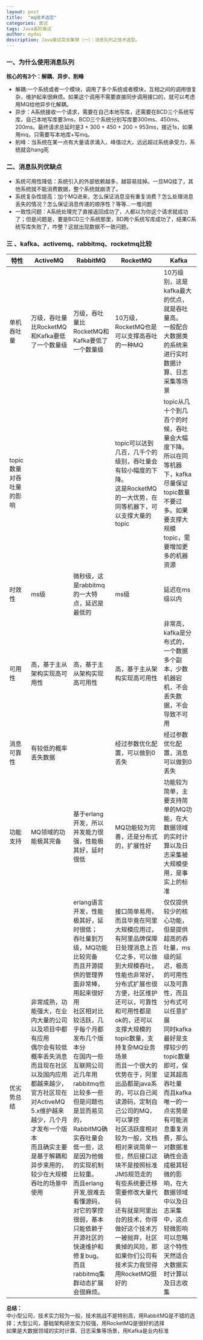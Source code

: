 ```yaml
---
layout: post
title:  "mq技术选型"
categories: 面试
tags: Java高阶面试
author: mydai
description: Java面试突击集锦（一）：消息队列之技术选型。
---
```



### 一、为什么使用消息队列
**核心的有3个：解耦、异步、削峰**
- 解耦:一个系统或者一个模块，调用了多个系统或者模块，互相之间的调用很复杂，维护起来很麻烦。如果这个调用不需要直接同步调用接口的，就可以考虑用MQ给他异步化解耦。
- 异步：A系统接收一个请求，需要在自己本地写库，还需要在BCD三个系统写库，自己本地写库要3ms，BCD三个系统分别写库要300ms、450ms、200ms。最终请求总延时是3 + 300 + 450 + 200 = 953ms，接近1s，如果用mq，只需要写本地库+写mq。
- 削峰：当系统在某一点有大量请求涌入，峰值过大，远远超过系统承受力，系统就会hang死

### 二、消息队列优缺点
- 系统可用性降低：系统引入的外部依赖越多，越容易挂掉。一旦MQ挂了，其他系统就不能消费数据，整个系统就崩溃了。
- 系统复杂性提高：加个MQ进来，怎么保证消息没有重复消费？怎么处理消息丢失的情况？怎么保证消息传递的顺序性？等等...一堆问题
- 一致性问题：A系统处理完了直接返回成功了，人都以为你这个请求就成功了；但是问题是，要是BCD三个系统那里，BD两个系统写库成功了，结果C系统写库失败了，咋整？这就出现数据不一致问题。
### 三 、kafka、activemq、rabbitmq、rocketmq比较

特性 | ActiveMQ | RabbitMQ | RocketMQ | Kafka
---|---|---|---|---
单机吞吐量 | 万级，吞吐量比RocketMQ和Kafka要低了一个数量级| 万级，吞吐量比RocketMQ和Kafka要低了一个数量级 | 10万级，RocketMQ也是可以支撑高吞吐的一种MQ|10万级别，这是kafka最大的优点，就是吞吐量高。<br/>一般配合大数据类的系统来进行实时数据计算、日志采集等场景
topic数量对吞吐量的影响 | | |topic可以达到几百，几千个的级别，吞吐量会有较小幅度的下降。<br/>这是RocketMQ的一大优势，在同等机器下，可以支撑大量的topic|topic从几十个到几百个的时候，吞吐量会大幅度下降。<br/>所以在同等机器下，kafka尽量保证topic数量不要过多。如果要支撑大规模topic，需要增加更多的机器资源
时效性 | ms级| 微秒级，这是rabbitmq的一大特点，延迟是最低的| ms级 |延迟在ms级以内
可用性 | 高，基于主从架构实现高可用性| 高，基于主从架构实现高可用性| 高，基于主从架构实现高可用性 |非常高，kafka是分布式的，一个数据多个副本，少数机器宕机，不会丢失数据，不会导致不可用
消息可靠性 |有较低的概率丢失数据| |经过参数优化配置，可以做到0丢失 |经过参数优化配置，消息可以做到0丢失
功能支持 | MQ领域的功能极其完备| 基于erlang开发，所以并发能力很强，性能极其好，延时很低| MQ功能较为完善，还是分布式的，扩展性好|功能较为简单，主要支持简单的MQ功能，在大数据领域的实时计算以及日志采集被大规模使用，是事实上的标准
优劣势总结 |非常成熟，功能强大，在业内大量的公司以及项目中都有应用<br/>偶尔会有较低概率丢失消息<br/>而且现在社区以及国内应用都越来越少，官方社区现在对ActiveMQ 5.x维护越来越少，几个月才发布一个版本<br/>而且确实主要是基于解耦和异步来用的，较少在大规模吞吐的场景中使用|erlang语言开发，性能极其好，延时很低；<br/>吞吐量到万级，MQ功能比较完备<br/>而且开源提供的管理界面非常棒，用起来很好用<br/>社区相对比较活跃，几乎每个月都发布几个版本分<br/>在国内一些互联网公司近几年用rabbitmq也比较多一些<br/>但是问题也是显而易见的，RabbitMQ确实吞吐量会低一些，这是因为他做的实现机制比较重。<br/>而且erlang开发,很难去看懂源码，对它的掌控很弱，基本只能依赖于开源社区的快速维护和修复bug。<br/>而且rabbitmq集群动态扩展会很麻烦。|接口简单易用，而且毕竟在阿里大规模应用过，有阿里品牌保障<br/>日处理消息上百亿之多，可以做到大规模吞吐，性能也非常好，分布式扩展也很方便，社区维护还可以，可靠性和可用性都是ok的，还可以支撑大规模的topic数量，支持复杂MQ业务场景<br/>而且一个很大的优势在于，阿里出品都是java系的，可以自己阅读源码，定制自己公司的MQ，可以掌控<br/>社区活跃度相对较为一般，文档相对来说简单一些，然后接口这块不是按照标准JMS规范走的有些系统要迁移需要修改大量代码<br/>还有就是阿里出台的技术，你得做好这个技术万一被抛弃，社区黄掉的风险，那如果你们公司有技术实力我觉得用RocketMQ挺好的|仅仅提供较少的核心功能，但是提供超高的吞吐量，ms级的延迟，极高的可用性以及可靠性，而且分布式可以任意扩展<br/>同时kafka最好是支撑较少的topic数量即可，保证其超高吞吐量<br/>而且kafka唯一的一点劣势是有可能消息重复消费，那么对数据准确性会造成极其轻微的影响，在大数据领域中以及日志采集中，这点轻微影响可以忽略<br/>这个特性天然适合大数据实时计算以及日志收集

**总结：**<br/>
中小型公司，技术实力较为一般，技术挑战不是特别高，用RabbitMQ是不错的选择；大型公司，基础架构研发实力较强，用RocketMQ是很好的选择<br/>
如果是大数据领域的实时计算、日志采集等场景，用Kafka是业内标准